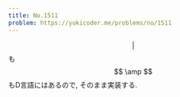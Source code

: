 ```yaml
---
title: No.1511
problem: https://yukicoder.me/problems/no/1511
---
```

$$ \vert $$ も $$ \amp $$ もD言語にはあるので, そのまま実装する.
